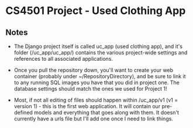 # CS4501 Project - Used Clothing App

## Notes

- The Django project itself is called uc_app (used clothing app), and it's folder (/uc_app/uc_app/) contains the various project-wide settings and references to all associated applications.

- Once you pull the repository down, you'll want to create your web container (probably under ~/RepositoryDirectory), and be sure to link it to any running SQL images you have that you did in project one. The database settings should match the ones we used for Project 1! 

- Most, if not all editing of files should happen within /uc_app/v1 (v1 = version 1) - this is the first web application. It will contain our pre-defined models and everything that goes along with them. It doesn't currently have a urls file but I'll add one once I need to link things. 
